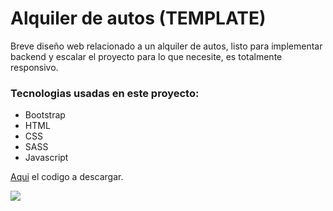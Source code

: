 # Alquiler de autos (TEMPLATE)
Breve diseño web relacionado a un alquiler de autos, listo para implementar backend y escalar el proyecto para lo que necesite, es totalmente responsivo.

### Tecnologias usadas en este proyecto:

- Bootstrap
- HTML
- CSS
- SASS
- Javascript

    
[Aqui](https://github.com/Hackxor/Cars-Template/tree/master) el codigo a descargar.

![](https://i.postimg.cc/HnjfBJ5G/Vista1.png)






    
    
    
  


